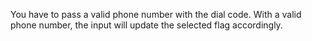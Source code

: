 You have to pass a valid phone number with the dial code. With a valid phone number, the input will update the selected flag accordingly.
